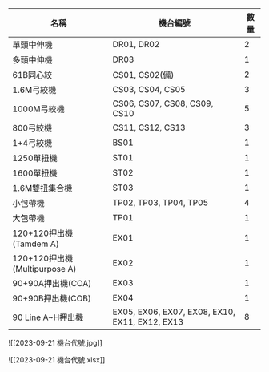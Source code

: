 |名稱   |機台編號   | 數量  |
|---|---|---|
|單頭中伸機|DR01, DR02|2|
|多頭中伸機|DR03|1|
|61B同心絞|CS01, CS02(備)|2|
|1.6M弓絞機|CS03, CS04, CS05|3|
|1000M弓絞機|CS06, CS07, CS08, CS09, CS10|5|
|800弓絞機|CS11, CS12, CS13|3|
|1+4弓絞機|BS01|1|
|1250單扭機|ST01|1|
|1600單扭機|ST02|1|
|1.6M雙扭集合機|ST03|1|
|小包帶機|TP02, TP03, TP04, TP05|4|
|大包帶機|TP01|1|
|120+120押出機(Tamdem A)|EX01|1|
|120+120押出機(Multipurpose A)|EX02|1|
|90+90A押出機(COA)|EX03|1|
|90+90B押出機(COB)|EX04|1|
|90 Line A~H押出機|EX05, EX06, EX07, EX08, EX10, EX11, EX12, EX13|8|

![[2023-09-21 機台代號.jpg]]


![[2023-09-21 機台代號.xlsx]]